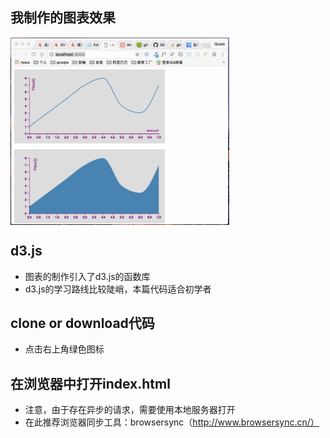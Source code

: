 ## 我制作的图表效果
  <img src="images/d3.gif" width = "350" height = "300" alt="d3" align=center />

## d3.js
  - 图表的制作引入了d3.js的函数库
  - d3.js的学习路线比较陡峭，本篇代码适合初学者

## clone or download代码
  - 点击右上角绿色图标

## 在浏览器中打开index.html
  - 注意，由于存在异步的请求，需要使用本地服务器打开
  - 在此推荐浏览器同步工具：browsersync（http://www.browsersync.cn/）
